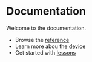 # Documentation

Welcome to the documentation.

* Browse the [reference](/microbit/reference)
* Learn more abou the [device](/microbit/device)
* Get started with [lessons](/microbit/lessons)
